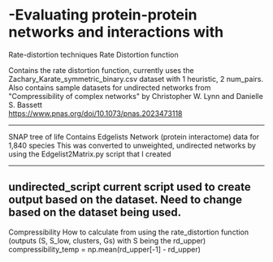# -Evaluating protein-protein networks and interactions with 
Rate-distortion techniques
Rate Distortion function

Contains the rate distortion function, currently uses the Zachary_Karate_symmetric_binary.csv dataset with 1 heuristic, 2 num_pairs. 
Also contains sample datasets for undirected networks from "Compressibility of complex networks" by Christopher W. Lynn and Danielle S. Bassett  
https://www.pnas.org/doi/10.1073/pnas.2023473118

------------------
SNAP tree of life
Contains Edgelists	Network (protein interactome) data for 1,840 species
This was converted to unweighted, undirected networks by using the Edgelist2Matrix.py script that I created

-----------------
undirected_script
current script used to create output based on the dataset.
Need to change based on the dataset being used. 
---------------
Compressibility 
How to calculate from using the rate_distortion function (outputs (S, S_low, clusters, Gs) with S being the rd_upper)
compressibility_temp = np.mean(rd_upper[-1] - rd_upper)

